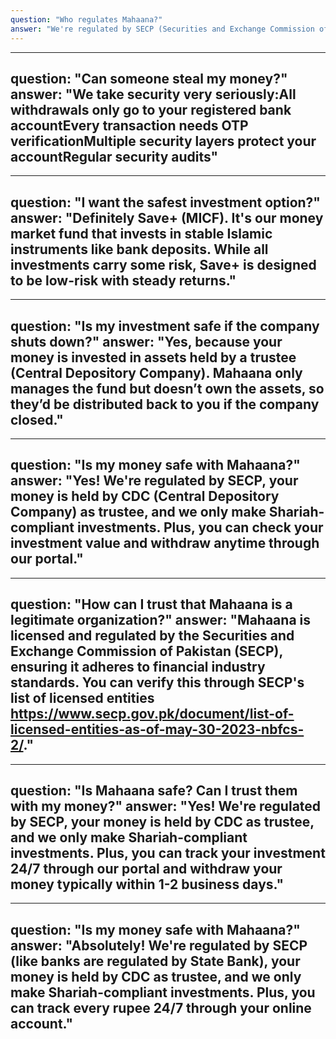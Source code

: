 ```yaml
---
question: "Who regulates Mahaana?"
answer: "We're regulated by SECP (Securities and Exchange Commission of Pakistan), the official regulator for investment companies in Pakistan. We also have CDC (Central Depository Company) as our trustee, adding another layer of security for your investment."
---
```


---
question: "Can someone steal my money?"
answer: "We take security very seriously:All withdrawals only go to your registered bank accountEvery transaction needs OTP verificationMultiple security layers protect your accountRegular security audits"
---

---
question: "I want the safest investment option?"
answer: "Definitely Save+ (MICF). It's our money market fund that invests in stable Islamic instruments like bank deposits. While all investments carry some risk, Save+ is designed to be low-risk with steady returns."
---

---
question: "Is my investment safe if the company shuts down?"
answer: "Yes, because your money is invested in assets held by a trustee (Central Depository Company). Mahaana only manages the fund but doesn’t own the assets, so they’d be distributed back to you if the company closed."
---

---
question: "Is my money safe with Mahaana?"
answer: "Yes! We're regulated by SECP, your money is held by CDC (Central Depository Company) as trustee, and we only make Shariah-compliant investments. Plus, you can check your investment value and withdraw anytime through our portal."
---

---
question: "How can I trust that Mahaana is a legitimate organization?"
answer: "Mahaana is licensed and regulated by the Securities and Exchange Commission of Pakistan (SECP), ensuring it adheres to financial industry standards. You can verify this through SECP's list of licensed entities https://www.secp.gov.pk/document/list-of-licensed-entities-as-of-may-30-2023-nbfcs-2/."
---

---
question: "Is Mahaana safe? Can I trust them with my money?"
answer: "Yes! We're regulated by SECP, your money is held by CDC as trustee, and we only make Shariah-compliant investments. Plus, you can track your investment 24/7 through our portal and withdraw your money typically within 1-2 business days."
---

---
question: "Is my money safe with Mahaana?"
answer: "Absolutely! We're regulated by SECP (like banks are regulated by State Bank), your money is held by CDC as trustee, and we only make Shariah-compliant investments. Plus, you can track every rupee 24/7 through your online account."
---